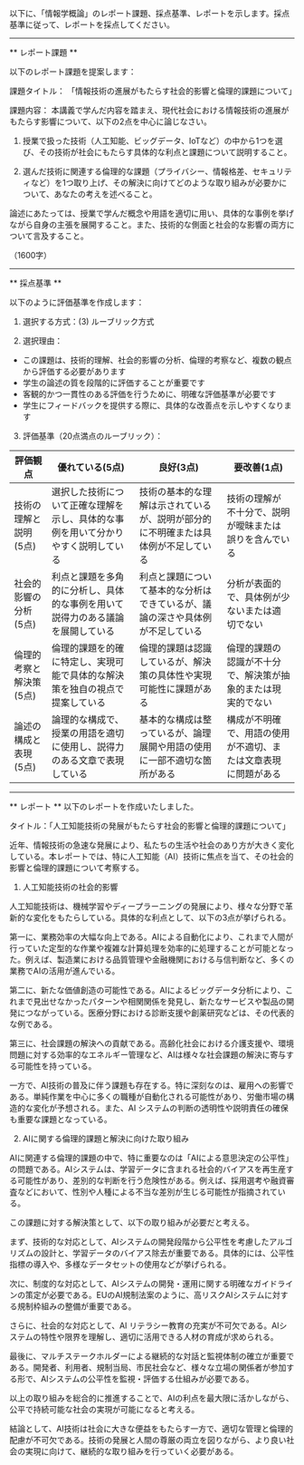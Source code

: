 以下に、「情報学概論」のレポート課題、採点基準、レポートを示します。採点基準に従って、レポートを採点してください。

---------------------------------------
** レポート課題 **

以下のレポート課題を提案します：

課題タイトル：
「情報技術の進展がもたらす社会的影響と倫理的課題について」

課題内容：
本講義で学んだ内容を踏まえ、現代社会における情報技術の進展がもたらす影響について、以下の2点を中心に論じなさい。

1. 授業で扱った技術（人工知能、ビッグデータ、IoTなど）の中から1つを選び、その技術が社会にもたらす具体的な利点と課題について説明すること。

2. 選んだ技術に関連する倫理的な課題（プライバシー、情報格差、セキュリティなど）を1つ取り上げ、その解決に向けてどのような取り組みが必要かについて、あなたの考えを述べること。

論述にあたっては、授業で学んだ概念や用語を適切に用い、具体的な事例を挙げながら自身の主張を展開すること。また、技術的な側面と社会的な影響の両方について言及すること。

（1600字）

---------------------------------------
** 採点基準 **

以下のように評価基準を作成します：

1. 選択する方式：(3) ルーブリック方式

2. 選択理由：
- この課題は、技術的理解、社会的影響の分析、倫理的考察など、複数の観点から評価する必要があります
- 学生の論述の質を段階的に評価することが重要です
- 客観的かつ一貫性のある評価を行うために、明確な評価基準が必要です
- 学生にフィードバックを提供する際に、具体的な改善点を示しやすくなります

3. 評価基準（20点満点のルーブリック）：

| 評価観点 | 優れている(5点) | 良好(3点) | 要改善(1点) |
|----------|----------------|-----------|------------|
| 技術の理解と説明 (5点) | 選択した技術について正確な理解を示し、具体的な事例を用いて分かりやすく説明している | 技術の基本的な理解は示されているが、説明が部分的に不明確または具体例が不足している | 技術の理解が不十分で、説明が曖昧または誤りを含んでいる |
| 社会的影響の分析 (5点) | 利点と課題を多角的に分析し、具体的な事例を用いて説得力のある議論を展開している | 利点と課題について基本的な分析はできているが、議論の深さや具体例が不足している | 分析が表面的で、具体例が少ないまたは適切でない |
| 倫理的考察と解決策 (5点) | 倫理的課題を的確に特定し、実現可能で具体的な解決策を独自の視点で提案している | 倫理的課題は認識しているが、解決策の具体性や実現可能性に課題がある | 倫理的課題の認識が不十分で、解決策が抽象的または現実的でない |
| 論述の構成と表現 (5点) | 論理的な構成で、授業の用語を適切に使用し、説得力のある文章で表現している | 基本的な構成は整っているが、論理展開や用語の使用に一部不適切な箇所がある | 構成が不明確で、用語の使用が不適切、または文章表現に問題がある |

---------------------------------------
** レポート **
以下のレポートを作成いたしました。

タイトル：「人工知能技術の発展がもたらす社会的影響と倫理的課題について」

近年、情報技術の急速な発展により、私たちの生活や社会のあり方が大きく変化している。本レポートでは、特に人工知能（AI）技術に焦点を当て、その社会的影響と倫理的課題について考察する。

1. 人工知能技術の社会的影響

人工知能技術は、機械学習やディープラーニングの発展により、様々な分野で革新的な変化をもたらしている。具体的な利点として、以下の3点が挙げられる。

第一に、業務効率の大幅な向上である。AIによる自動化により、これまで人間が行っていた定型的な作業や複雑な計算処理を効率的に処理することが可能となった。例えば、製造業における品質管理や金融機関における与信判断など、多くの業務でAIの活用が進んでいる。

第二に、新たな価値創造の可能性である。AIによるビッグデータ分析により、これまで見出せなかったパターンや相関関係を発見し、新たなサービスや製品の開発につながっている。医療分野における診断支援や創薬研究などは、その代表的な例である。

第三に、社会課題の解決への貢献である。高齢化社会における介護支援や、環境問題に対する効率的なエネルギー管理など、AIは様々な社会課題の解決に寄与する可能性を持っている。

一方で、AI技術の普及に伴う課題も存在する。特に深刻なのは、雇用への影響である。単純作業を中心に多くの職種が自動化される可能性があり、労働市場の構造的な変化が予想される。また、AI システムの判断の透明性や説明責任の確保も重要な課題となっている。

2. AIに関する倫理的課題と解決に向けた取り組み

AIに関連する倫理的課題の中で、特に重要なのは「AIによる意思決定の公平性」の問題である。AIシステムは、学習データに含まれる社会的バイアスを再生産する可能性があり、差別的な判断を行う危険性がある。例えば、採用選考や融資審査などにおいて、性別や人種による不当な差別が生じる可能性が指摘されている。

この課題に対する解決策として、以下の取り組みが必要だと考える。

まず、技術的な対応として、AIシステムの開発段階から公平性を考慮したアルゴリズムの設計と、学習データのバイアス除去が重要である。具体的には、公平性指標の導入や、多様なデータセットの使用などが挙げられる。

次に、制度的な対応として、AIシステムの開発・運用に関する明確なガイドラインの策定が必要である。EUのAI規制法案のように、高リスクAIシステムに対する規制枠組みの整備が重要である。

さらに、社会的な対応として、AI リテラシー教育の充実が不可欠である。AIシステムの特性や限界を理解し、適切に活用できる人材の育成が求められる。

最後に、マルチステークホルダーによる継続的な対話と監視体制の確立が重要である。開発者、利用者、規制当局、市民社会など、様々な立場の関係者が参加する形で、AIシステムの公平性を監視・評価する仕組みが必要である。

以上の取り組みを総合的に推進することで、AIの利点を最大限に活かしながら、公平で持続可能な社会の実現が可能になると考える。

結論として、AI技術は社会に大きな便益をもたらす一方で、適切な管理と倫理的配慮が不可欠である。技術の発展と人間の尊厳の両立を図りながら、より良い社会の実現に向けて、継続的な取り組みを行っていく必要がある。

